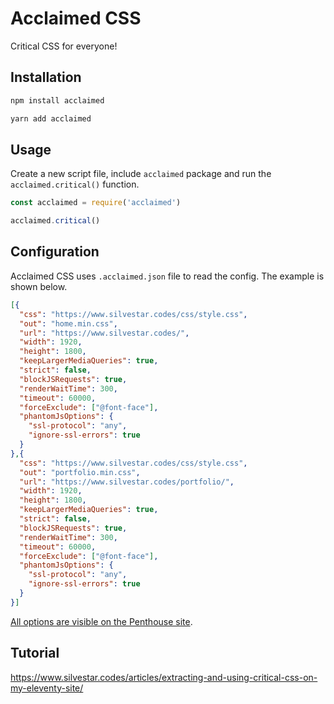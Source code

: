 # Acclaimed CSS

Critical CSS for everyone!

## Installation

```bash
npm install acclaimed
```

```bash
yarn add acclaimed
```

## Usage

Create a new script file, include `acclaimed` package and run the `acclaimed.critical()` function.

```js
const acclaimed = require('acclaimed')

acclaimed.critical()
```

## Configuration

Acclaimed CSS uses `.acclaimed.json` file to read the config. The example is shown below.

```json
[{
  "css": "https://www.silvestar.codes/css/style.css",
  "out": "home.min.css",
  "url": "https://www.silvestar.codes/",
  "width": 1920,
  "height": 1800,
  "keepLargerMediaQueries": true,
  "strict": false,
  "blockJSRequests": true,
  "renderWaitTime": 300,
  "timeout": 60000,
  "forceExclude": ["@font-face"],
  "phantomJsOptions": {
    "ssl-protocol": "any",
    "ignore-ssl-errors": true
  }
},{
  "css": "https://www.silvestar.codes/css/style.css",
  "out": "portfolio.min.css",
  "url": "https://www.silvestar.codes/portfolio/",
  "width": 1920,
  "height": 1800,
  "keepLargerMediaQueries": true,
  "strict": false,
  "blockJSRequests": true,
  "renderWaitTime": 300,
  "timeout": 60000,
  "forceExclude": ["@font-face"],
  "phantomJsOptions": {
    "ssl-protocol": "any",
    "ignore-ssl-errors": true
  }
}]
```

[All options are visible on the Penthouse site](https://github.com/pocketjoso/penthouse#options).

## Tutorial

<https://www.silvestar.codes/articles/extracting-and-using-critical-css-on-my-eleventy-site/>
